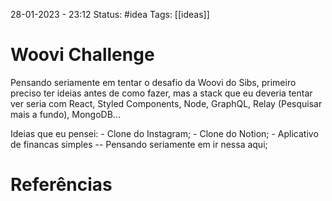28-01-2023 - 23:12
Status: #idea
Tags: [[ideas]]

# Woovi Challenge

Pensando seriamente em tentar o desafio da Woovi do Sibs, primeiro preciso ter ideias antes de como fazer, mas a stack que eu deveria tentar ver seria com React, Styled Components, Node, GraphQL, Relay (Pesquisar mais a fundo), MongoDB...

Ideias que eu pensei: 
	- Clone do Instagram;
	- Clone do Notion;
	- Aplicativo de financas simples -- Pensando seriamente em ir nessa aqui;

# Referências